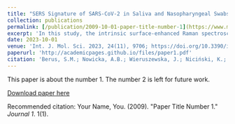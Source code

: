 ```yaml
---
title: "SERS Signature of SARS-CoV-2 in Saliva and Nasopharyngeal Swabs: Towards Perspective COVID-19 Point-of-Care Diagnostics"
collection: publications
permalink: [/publication/2009-10-01-paper-title-number-1](https://www.mdpi.com/1422-0067/24/11/9706)
excerpt: 'In this study, the intrinsic surface-enhanced Raman spectroscopy (SERS)-based approach coupled with chemometric analysis was adopted to establish the biochemical fingerprint of SARS-CoV-2 infected human fluids: saliva and nasopharyngeal swabs. The numerical methods, partial least squares discriminant analysis (PLS-DA) and support vector machine classification (SVMC), facilitated the spectroscopic identification of the viral-specific molecules, molecular changes, and distinct physiological signatures of pathetically altered fluids. Next, we developed the reliable classification model for fast identification and differentiation of negative CoV(−) and positive CoV(+) groups. The PLS-DA calibration model was described by a great statistical value—RMSEC and RMSECV below 0.3 and R2cal at the level of ~0.7 for both type of body fluids. The calculated diagnostic parameters for SVMC and PLS-DA at the stage of preparation of calibration model and classification of external samples simulating real diagnostic conditions evinced high accuracy, sensitivity, and specificity for saliva specimens. Here, we outlined the significant role of neopterin as the biomarker in the prediction of COVID-19 infection from nasopharyngeal swab. We also observed the increased content of nucleic acids of DNA/RNA and proteins such as ferritin as well as specific immunoglobulins. The developed SERS for SARS-CoV-2 approach allows: (i) fast, simple and non-invasive collection of analyzed specimens; (ii) fast response with the time of analysis below 15 min, and (iii) sensitive and reliable SERS-based screening of COVID-19 disease.'
date: 2023-10-01
venue: 'Int. J. Mol. Sci. 2023, 24(11), 9706; https://doi.org/10.3390/ijms24119706'
paperurl: 'http://academicpages.github.io/files/paper1.pdf'
citation: 'Berus, S.M.; Nowicka, A.B.; Wieruszewska, J.; Niciński, K.; Kowalska, A.A.; Szymborski, T.R.; Dróżdż, I.; Borowiec, M.; Waluk, J.; Kamińska, A. SERS Signature of SARS-CoV-2 in Saliva and Nasopharyngeal Swabs: Towards Perspective COVID-19 Point-of-Care Diagnostics. Int. J. Mol. Sci. 2023, 24, 9706. https://doi.org/10.3390/ijms24119706'
---
```

This paper is about the number 1. The number 2 is left for future work.

[Download paper here](http://academicpages.github.io/files/paper1.pdf)

Recommended citation: Your Name, You. (2009). "Paper Title Number 1." <i>Journal 1</i>. 1(1).

